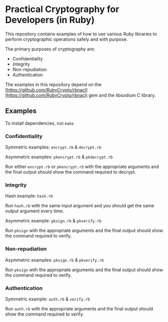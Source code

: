 # Practical Cryptography for Developers (in Ruby)

This repository contains examples of how to use various Ruby libraries to perform cryptographic operations safely and with purpose. 

The primary purposes of cryptography are:

- Confidentiality
- Integrity
- Non-repudiation
- Authentication

The examples in this repository depend on the [https://github.com/RubyCrypto/rbnacl](https://github.com/RubyCrypto/rbnacl) gem and the libsodium C library.

## Examples

To install dependencies, run `make`

### Confidentiality

Symmetric examples: `encrypt.rb` & `decrypt.rb`

Asymmetric examples: `pkencrypt.rb` & `pkdecrypt.rb`

Run either `encrypt.rb` or `pkencrypt.rb` with the appropriate arguments and the final output should show the command required to decrypt.

### Integrity

Hash example: `hash.rb`

Run `hash.rb` with the same input argument and you should get the same output argument every time.

Asymmetric example: `pksign.rb` & `pkverify.rb`

Run `pksign` with the appropriate arguments and the final output should show the command required to verify.

### Non-repudiation

Asymmetric examples: `pksign.rb` & `pkverify.rb`

Run `pksign` with the appropriate arguments and the final output should show the command required to verify.

### Authentication

Symmetric example: `auth.rb` & `verify.rb`

Run `auth.rb` with the appropriate arguments and the final output should show the command required to verify.

